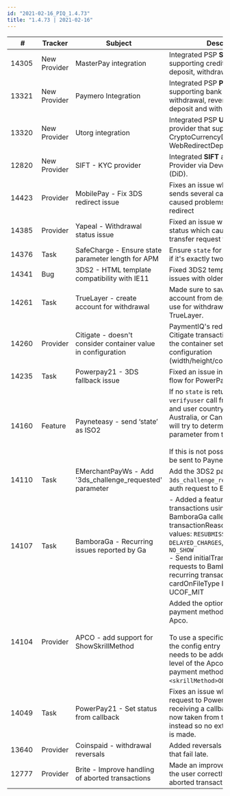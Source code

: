 ```yaml
--- 
id: "2021-02-16_PIQ_1.4.73"
title: "1.4.73 | 2021-02-16"
--- 
```



| #     | Tracker     | Subject   | Description    |
|-------|-------------|-----------|----------------|
| 14305 | New Provider | MasterPay integration | Integrated PSP **SecureMasterPay** supporting credit card 3DS/N3DS deposit, withdrawal and refund. |
| 13321 | New Provider | Paymero Integration | Integrated PSP **Paymero** supporting bank deposit, withdrawal, reversal, and crypto deposit and withdrawal. |
| 13320 | New Provider | Utorg integration | Integrated PSP **Utorg**, a Crypto provider that supports CryptoCurrencyDeposit, WebRedirectDeposit, |
| 12820 | New Provider | SIFT - KYC provider | Integrated **SIFT** as a KYC Fraud Provider via Devcode Identity (DiD). |
| 14423 | Provider | MobilePay - Fix 3DS redirect issue | Fixes an issue where MobilePay sends several callbacks which caused problems with the 3DS redirect |
| 14385 | Provider | Yapeal - Withdrawal status issue | Fixed an issue with the withdrawal status which caused the merchant transfer request to not be sent. |
| 14376 | Task | SafeCharge - Ensure state parameter length for APM | Ensure `state` for APM is only sent if it's exactly two characters long. |
| 14341 | Bug | 3DS2 - HTML template compatibility with IE11 | Fixed 3DS2 template compatibility issues with older browsers. |
| 14261 | Task | TrueLayer - create account for withdrawal | Made sure to save a user PSP account from deposits in order to use for withdrawals with TrueLayer. |
| 14260 | Provider | Citigate - doesn't consider container value in configuration | PaymentIQ's redirectResponse for Citigate transactions now respects the container settings from configuration (width/height/container). |
| 14235 | Task | Powerpay21 - 3DS fallback issue | Fixed an issue in the 3DS fallback flow for PowerPay21. |
| 14160 | Feature | Payneteasy - send ‘state’ as ISO2 | If no `state` is returned by the `verifyuser` call from the merchant, and user country is either USA, Australia, or Canada, PaymentIQ will try to determine the state parameter from the postal code. <br/><br/>If this is not possible, no state will be sent to Payneteasy. |
| 14110 | Task | EMerchantPayWs - Add '3ds_challenge_requested' parameter | Add the 3DS2 parameter `3ds_challenge_requested` to the auth request to EMerchantPay |
| 14107 | Task | BamboraGa - Recurring issues reported by Ga | - Added a feature flag for auth transactions using Visa to BamboraGa called transactionReason with following values: `RESUBMISSION`, `DELAYED_CHARGES`, `REAUTHORIZATION`, `NO_SHOW`<br/>- Send initialTransactionId in auth requests to BamboraGa for recurring transactions with cardOnFileType RECURRING and UCOF_MIT |
| 14104 | Provider | APCO - add support for ShowSkrillMethod | Added the option to use additional payment methods with Skrill via Apco. <br/><br/>To use a specific payment method, the config entry `skrillMethod` needs to be added to the account level of the Apco config with the payment method code, e.g `<skrillMethod>OBT</skrillMethod>`. |
| 14049 | Task | PowerPay21 - Set status from callback | Fixes an issue where the status request to Powerpay21 fails after receiving a callback. The status is now taken from the callback instead so no extra status request is made. |
| 13640 | Provider | Coinspaid - withdrawal reversals | Added reversals for withdrawals that fail late. |
| 12777 | Provider | Brite - Improve handling of aborted transactions | Made an improvement to redirect the user correctly on failed and aborted transactions. |
